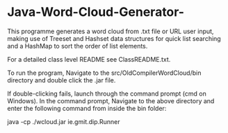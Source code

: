 # Java-Word-Cloud-Generator-
This programme generates a word cloud from .txt file or URL user input, making use of Treeset and Hashset data structures for quick list searching and a HashMap to sort the order of list elements. 

For a detailed class level README see ClassREADME.txt.

To run the program, Navigate to the src/OldCompilerWordCloud/bin directory and double click the .jar file.

If double-clicking fails, launch through the command prompt (cmd on Windows). In the command prompt, Navigate to the above directory and enter the following command from inside the bin folder:

java -cp ./wcloud.jar ie.gmit.dip.Runner

